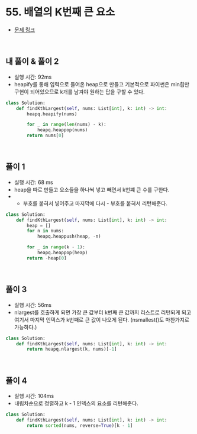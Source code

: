 # 55. 배열의 K번째 큰 요소

- [문제 링크](https://leetcode.com/problems/kth-largest-element-in-an-array/)

<br>

## 내 풀이 & 풀이 2

- 실행 시간: 92ms
- heapify를 통해 입력으로 들어온 heap으로 만들고 기본적으로 파이썬은 min힙만 구현이 되어있으므로 k개를 남겨야 원하는 답을 구할 수 있다.

```python
class Solution:
    def findKthLargest(self, nums: List[int], k: int) -> int:
        heapq.heapify(nums)

        for _ in range(len(nums) - k):
            heapq.heappop(nums)
        return nums[0]
```

<br>

## 풀이 1

- 실행 시간: 68 ms
- heap을 따로 만들고 요소들을 하나씩 넣고 빼면서 k번쨰 큰 수를 구한다.
- - 부호를 붙혀서 넣어주고 마지막에 다시 - 부호를 붙혀서 리턴해준다.

```python
class Solution:
    def findKthLargest(self, nums: List[int], k: int) -> int:
        heap = []
        for n in nums:
            heapq.heappush(heap, -n)

        for _ in range(k - 1):
            heapq.heappop(heap)
        return -heap[0]
```

<br>

## 풀이 3

- 실행 시간: 56ms
- nlargest를 호출하게 되면 가장 큰 값부터 k번째 큰 값까지 리스트로 리턴되게 되고 여기서 마지막 인덱스가 k번째로 큰 값이 나오게 된다. (nsmallest()도 마찬가지로 가능하다.)

```python
class Solution:
    def findKthLargest(self, nums: List[int], k: int) -> int:
        return heapq.nlargest(k, nums)[-1]
```

<br>

## 풀이 4

- 실행 시간: 104ms
- 내림차순으로 정렬하고 k - 1 인덱스의 요소를 리턴해준다.

```python
class Solution:
    def findKthLargest(self, nums: List[int], k: int) -> int:
        return sorted(nums, reverse=True)[k - 1]
```
